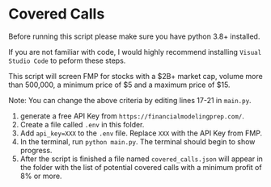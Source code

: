 # Covered Calls

Before running this script please make sure you have python 3.8+ installed.

If you are not familiar with code, I would highly recommend installing `Visual Studio Code` to peform these steps.

This script will screen FMP for stocks with a $2B+ market cap, volume more than 500,000, a minimum price of $5 and a maximum price of $15.

Note: You can change the above criteria by editing lines 17-21 in `main.py`.

1. generate a free API Key from `https://financialmodelingprep.com/`.
2. Create a file called `.env` in this folder.
3. Add `api_key=XXX` to the `.env` file. Replace `XXX` with the API Key from FMP.
4. In the terminal, run `python main.py`. The terminal should begin to show progress.
5. After the script is finished a file named `covered_calls.json` will appear in the folder with the list of potential covered calls with a minimum profit of 8% or more.
